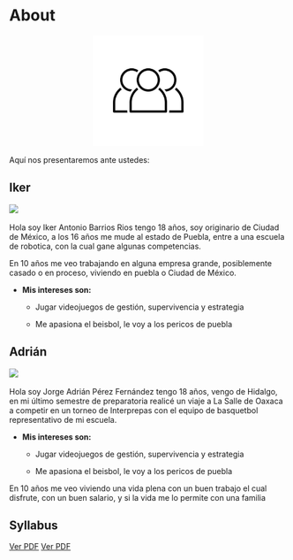 # **About**

<p align="center">
    <img src="/docs/Ing_Mecatronica/imgs/Nosotros.jpg" width="200">
</p>

Aquí nos presentaremos ante ustedes:

## **Iker** 

<img src="recursos/imgs/image.jpg" width="250" /><br>

Hola soy Iker Antonio Barrios Rios tengo 18 años, soy originario de Ciudad de México, a los 16 años me mude al estado de Puebla, entre a una escuela de robotica, con la cual gane algunas competencias.

En 10 años me veo trabajando en alguna empresa grande, posiblemente casado o en proceso, viviendo en puebla o Ciudad de México.

* **Mis intereses son:**

    * Jugar videojuegos de gestión, supervivencia y estrategia
      
    * Me apasiona el beisbol, le voy a los pericos de puebla

## **Adrián**

<img src="./imgs/Multimedia1.jpg" width="250" /><br>

Hola soy Jorge Adrián Pérez Fernández tengo 18 años, vengo de Hidalgo, en mi último semestre de preparatoria realicé un viaje a La Salle de Oaxaca a competir en un torneo de Interprepas con el equipo de basquetbol representativo de mi escuela.

* **Mis intereses son:**

    * Jugar videojuegos de gestión, supervivencia y estrategia
      
    * Me apasiona el beisbol, le voy a los pericos de puebla

En 10 años me veo viviendo una vida plena con un buen trabajo el cual disfrute, con un buen salario, y si la vida me lo  permite con una familia

## **Syllabus**

<a href="./Syllabus/2025-08-28_080744.pdf" target="_blank">Ver PDF</a>
<a href="./Syllabus/Syllabus Proyectos Ingenieria 1.pdf" target="_blank">Ver PDF</a>